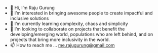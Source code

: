 - 👋 Hi, I’m Raju Gurung
- 👀 I’m interested in bringing awesome people to create impactful and inclusive solutions
- 🌱 I’m currently learning complexity, chaos and simplicity
- 💞️ I’m looking to collaborate on projects that benefit the developing/emerging world, populations who are left behind, and on projects that bring more inclusivity in the world.
- 📫 How to reach me ... me.rajugurung@gmail.com

<!---
rajugurung688/rajugurung688 is a ✨ special ✨ repository because its `README.md` (this file) appears on your GitHub profile.
You can click the Preview link to take a look at your changes.
--->

